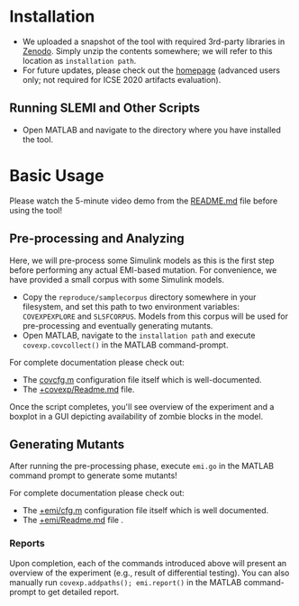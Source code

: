 # Installation

- We uploaded a snapshot of the tool with required 3rd-party libraries in [Zenodo](https://). Simply unzip the contents somewhere; we will refer to this location as `installation path`.
- For future updates, please check out the [homepage](https://github.com/shafiul/slemi) (advanced users only; not required for ICSE 2020 artifacts evaluation).

## Running SLEMI and Other Scripts

- Open MATLAB and navigate to the directory where you have installed the tool.

# Basic Usage

Please watch the 5-minute video demo from the [README.md](README.md) file before using the tool!

## Pre-processing and Analyzing

Here, we will pre-process some Simulink models as this is the first step before performing any actual EMI-based mutation. For convenience, we have provided a small corpus with some Simulink models.

- Copy the `reproduce/samplecorpus` directory somewhere in your filesystem, and set this path to two environment variables: `COVEXPEXPLORE` and `SLSFCORPUS`. Models from this corpus will be used for pre-processing and eventually generating mutants.
- Open MATLAB, navigate to the `installation path` and execute `covexp.covcollect()` in the MATLAB command-prompt.


For complete documentation please check out: 

- The [covcfg.m](https://github.com/shafiul/slemi/blob/master/covcfg.m) configuration file itself which is well-documented.
- The [+covexp/Readme.md](https://github.com/shafiul/slemi/tree/master/%2Bcovexp) file. 


Once the script completes, you'll see overview of the experiment and a boxplot in a GUI depicting availability of zombie blocks in the model.

## Generating Mutants

After running the pre-processing phase, execute `emi.go` in the MATLAB command prompt to generate some mutants!

For complete documentation please check out:

- The [+emi/cfg.m](https://github.com/shafiul/slemi/blob/master/%2Bemi/cfg.m) configuration file itself which is well documented.
- The [+emi/Readme.md](https://github.com/shafiul/slemi/tree/master/%2Bemi) file .

### Reports

Upon completion, each of the commands introduced above will present an overview of the experiment (e.g., result of differential testing). You can also manually run `covexp.addpaths(); emi.report()` in the MATLAB command-prompt to get detailed report.